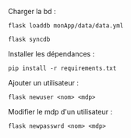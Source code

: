 

Charger la bd :
```
flask loaddb monApp/data/data.yml
```
```
flask syncdb
```

Installer les dépendances :
```
pip install -r requirements.txt
```

Ajouter un utilisateur :
```
flask newuser <nom> <mdp>
```

Modifier le mdp d'un utilisateur :
```
flask newpasswrd <nom> <mdp>
```